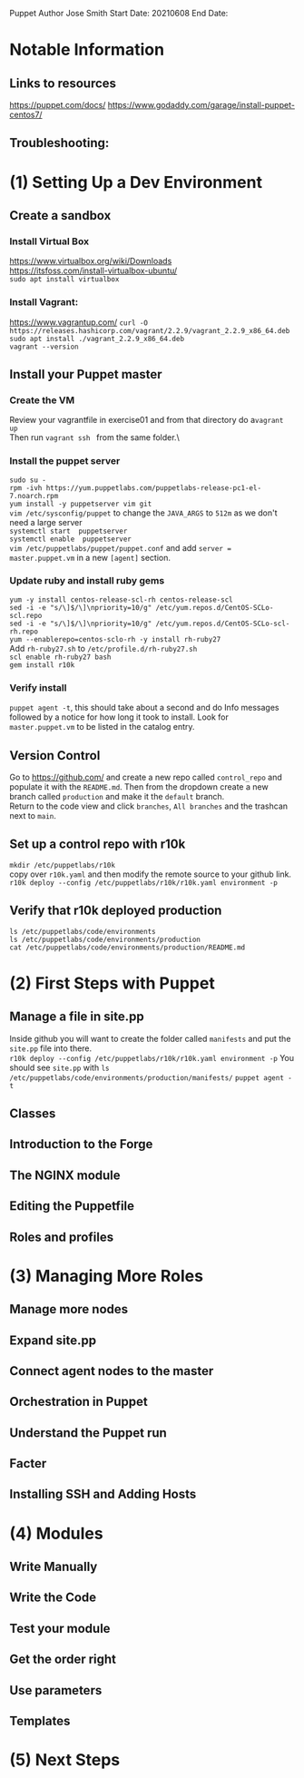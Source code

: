 Puppet
Author Jose Smith
Start Date: 20210608
End Date: 

# Notable Information
## Links to resources
https://puppet.com/docs/
https://www.godaddy.com/garage/install-puppet-centos7/
## Troubleshooting:
 

# (1) Setting Up a Dev Environment
## Create a sandbox
### Install Virtual Box
https://www.virtualbox.org/wiki/Downloads \
https://itsfoss.com/install-virtualbox-ubuntu/ \
`sudo apt install virtualbox`
### Install Vagrant:
https://www.vagrantup.com/
`curl -O https://releases.hashicorp.com/vagrant/2.2.9/vagrant_2.2.9_x86_64.deb`\
`sudo apt install ./vagrant_2.2.9_x86_64.deb`\
`vagrant --version`
## Install your Puppet master
### Create the VM
Review your vagrantfile in exercise01 and from that directory do a`vagrant up`\
Then run `vagrant ssh ` from the same folder.\
### Install the puppet server
`sudo su -`\
`rpm -ivh https://yum.puppetlabs.com/puppetlabs-release-pc1-el-7.noarch.rpm`\
`yum install -y puppetserver vim git`\
`vim /etc/sysconfig/puppet` to change the `JAVA_ARGS` to `512m` as we don't need a large server\
`systemctl start  puppetserver`\
`systemctl enable  puppetserver`\
`vim /etc/puppetlabs/puppet/puppet.conf` and add `server = master.puppet.vm` in a new `[agent]` section.
### Update ruby and install ruby gems
`yum -y install centos-release-scl-rh centos-release-scl`\
`sed -i -e "s/\]$/\]\npriority=10/g" /etc/yum.repos.d/CentOS-SCLo-scl.repo`\
`sed -i -e "s/\]$/\]\npriority=10/g" /etc/yum.repos.d/CentOS-SCLo-scl-rh.repo`\
`yum --enablerepo=centos-sclo-rh -y install rh-ruby27`\
Add `rh-ruby27.sh` to `/etc/profile.d/rh-ruby27.sh`\
`scl enable rh-ruby27 bash`\
`gem install r10k`
### Verify install
`puppet agent -t`, this should take about a second and do Info messages followed by a notice for how long it took to install. Look for `master.puppet.vm` to be listed in the catalog entry.
## Version Control
Go to https://github.com/ and create a new repo called `control_repo` and populate it with the `README.md`. Then from the dropdown create a new branch called `production` and make it the `default` branch.\
Return to the code view and click `branches`, `All branches` and the trashcan next to `main`.
## Set up a control repo with r10k
`mkdir /etc/puppetlabs/r10k`\
copy over `r10k.yaml` and then modify the remote source to your github link.\
`r10k deploy --config /etc/puppetlabs/r10k/r10k.yaml environment -p`
## Verify that r10k deployed production
`ls /etc/puppetlabs/code/environments`\
`ls /etc/puppetlabs/code/environments/production`\
`cat /etc/puppetlabs/code/environments/production/README.md`
# (2) First Steps with Puppet
## Manage a file in site.pp
Inside github you will want to create the folder called `manifests` and put the `site.pp` file into there.\
`r10k deploy --config /etc/puppetlabs/r10k/r10k.yaml environment -p`
You should see `site.pp` with `ls /etc/puppetlabs/code/environments/production/manifests/`
`puppet agent -t`
## Classes
## Introduction to the Forge
## The NGINX module
## Editing the Puppetfile
## Roles and profiles

# (3) Managing More Roles
## Manage more nodes
## Expand site.pp
## Connect agent nodes to the master
## Orchestration in Puppet
## Understand the Puppet run
## Facter
## Installing SSH and Adding Hosts

# (4) Modules
## Write Manually
## Write the Code
## Test your module
## Get the order right
## Use parameters
## Templates

# (5) Next Steps